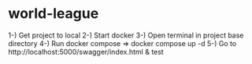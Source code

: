 # world-league

1-) Get project to local
2-) Start docker
3-) Open terminal in project base directory
4-) Run docker compose => docker compose up -d
5-) Go to http://localhost:5000/swagger/index.html & test
